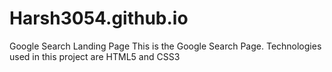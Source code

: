 # Harsh3054.github.io
Google Search Landing Page
This is the Google Search Page.
Technologies used in this project are HTML5 and CSS3
